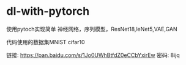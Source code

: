 # dl-with-pytorch
使用pytoch实现简单 神经网络，序列模型，ResNet18,leNet5,VAE,GAN


代码使用的数据集MNIST cifar10 

链接: https://pan.baidu.com/s/1Jo0UWhBtfdZ0eCCbYxirEw  密码: 8ijq
